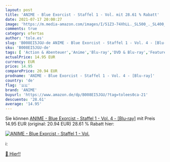 ```yaml
---
layout: post
title: 'ANIME - Blue Exorcist - Staffel 1 - Vol. mit 28.61 % Rabatt'
date: 2021-07-17 20:00:27
image: 'https://m.media-amazon.com/images/I/51Z3-74XhLL._SL500_._SL400_.jpg'
comments: true
category: ofertas
author: 'tole.es'
slug: 'B008EI5JGU-de ANIME - Blue Exorcist - Staffel 1 - Vol. 4 - [Blu-ray]'
sku: 'B008EI5JGU-de'
tags: [ 'Action & Abenteuer','Anime','Blu-ray','DVD & Blu-ray','Featured Categories','Krimi','Serien & TV-Produktionen','Thriller','anime', ]
actualPrice: 14.95 EUR
currency: EUR
price: 14.95
comparePrice: 20.94 EUR
prodname: 'ANIME - Blue Exorcist - Staffel 1 - Vol. 4 - [Blu-ray]'
country: 'de'
flag: '🇩🇪'
brand: 'ANIME'
buyurl: 'https://www.amazon.de/dp/B008EI5JGU/?tag=tolees0ca-21'
descuento: '28.61'
average: '14.95'
---
```


Sie können [ANIME - Blue Exorcist - Staffel 1 - Vol. 4 - [Blu-ray]](https://www.amazon.de/dp/B008EI5JGU/?tag=tolees0ca-21) mit Preis 14.95 EUR (original: 20.94 EUR) 28.61 % Rabatt hier:

[![ANIME - Blue Exorcist - Staffel 1 - Vol.](https://m.media-amazon.com/images/I/51Z3-74XhLL._SL500_._SL400_.jpg)](https://www.amazon.de/dp/B008EI5JGU/?tag=tolees0ca-21)

ℹ️:


[🛒 Hier!!](https://www.amazon.de/dp/B008EI5JGU/?tag=tolees0ca-21)
